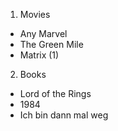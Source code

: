 1. Movies
  - Any Marvel
  - The Green Mile
  - Matrix (1)
2. Books
  - Lord of the Rings
  - 1984
  - Ich bin dann mal weg
